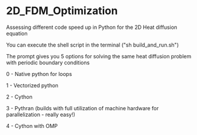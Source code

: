 # 2D_FDM_Optimization
Assessing different code speed up in Python for the 2D Heat diffusion equation

You can execute the shell script in the terminal ("sh build_and_run.sh")

The prompt gives you 5 options for solving the same heat diffusion problem with periodic boundary conditions

0 - Native python for loops

1 - Vectorized python

2 - Cython

3 - Pythran (builds with full utilization of machine hardware for parallelization - really easy!)

4 - Cython with OMP
